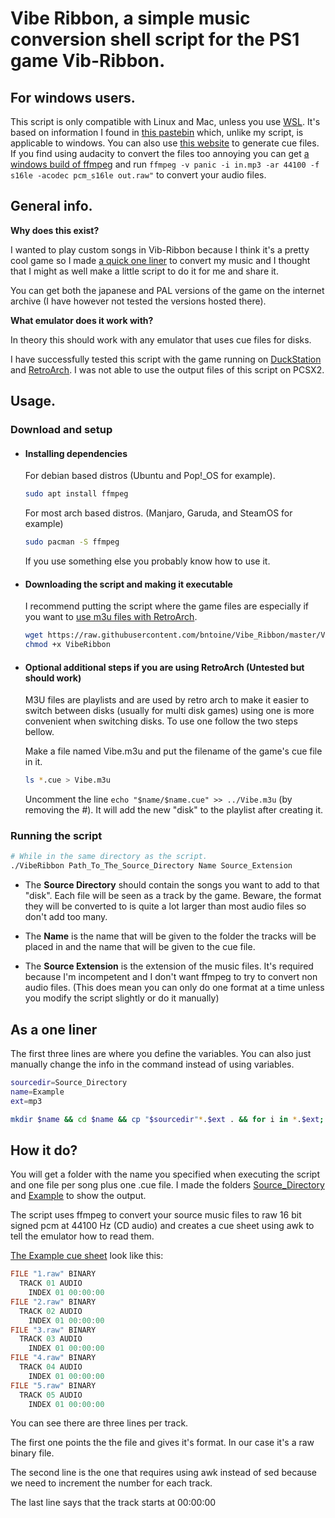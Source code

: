 # Vibe Ribbon, a simple music conversion shell script for the PS1 game Vib-Ribbon.
## For windows users.
This script is only compatible with Linux and Mac, unless you use [WSL](https://docs.microsoft.com/windows/wsl/install). It's based on information I found in [this pastebin](https://pastebin.com/iFZKHbyH) which, unlike my script, is applicable to windows. You can also use [this website](https://vibcue.github.io/) to generate cue files. If you find using audacity to convert the files too annoying you can get [a windows build of ffmpeg](https://ffmpeg.org/download.html#build-windows) and run `ffmpeg -v panic -i in.mp3 -ar 44100 -f s16le -acodec pcm_s16le out.raw"` to convert your audio files.

## General info.
**Why does this exist?**

I wanted to play custom songs in Vib-Ribbon because I think it's a pretty cool game so I made [a quick one liner](#as-a-one-liner) to convert my music and I thought that I might as well make a little script to do it for me and share it.

You can get both the japanese and PAL versions of the game on the internet archive (I have however not tested the versions hosted there).

**What emulator does it work with?**

In theory this should work with any emulator that uses cue files for disks.

I have successfully tested this script with the game running on [DuckStation](https://github.com/stenzek/duckstation/) and [RetroArch](https://www.retroarch.com/). I was not able to use the output files of this script on PCSX2.





## Usage.
### Download and setup

* #### Installing dependencies

     For debian based distros (Ubuntu and Pop!_OS for example).
    ```sh
    sudo apt install ffmpeg
    ```
    For most arch based distros. (Manjaro, Garuda, and SteamOS for example)
    ```sh
    sudo pacman -S ffmpeg
    ```
    If you use something else you probably know how to use it.


* #### Downloading the script and making it executable
   
   I recommend putting the script where the game files are especially if you want to [use m3u files with RetroArch](#optional-additional-steps-if-you-are-using-retroarch-untested-but-should-work).
    ```sh
    wget https://raw.githubusercontent.com/bntoine/Vibe_Ribbon/master/VibeRibbon.sh
    chmod +x VibeRibbon
    ```

* #### Optional additional steps if you are using RetroArch (Untested but should work)
    
    M3U files are playlists and are used by retro arch to make it easier to switch between disks (usually for multi disk games) using one is more convenient when switching disks. To use one follow the two steps bellow.

    Make a file named Vibe.m3u and put the filename of the game's cue file in it.
    ```sh
    ls *.cue > Vibe.m3u
   ```
   Uncomment  the line `echo "$name/$name.cue" >> ../Vibe.m3u` (by removing the #). It will add the new "disk" to the playlist after creating it.


### Running the script

```sh
# While in the same directory as the script.
./VibeRibbon Path_To_The_Source_Directory Name Source_Extension
```
* The **Source Directory** should contain the songs you want to add to that "disk". Each file will be seen as a track by the game.
Beware, the format they will be converted to is quite a lot larger than most audio files so don't add too many.

* The **Name** is the name that will be given to the folder the tracks will be placed in and the name that will be given to the cue file.

* The **Source Extension** is the extension of the music files. It's required because I'm incompetent and I don't want ffmpeg to try to convert non audio files. (This does mean you can only do one format at a time unless you modify the script slightly or do it manually)



## As a one liner
The first three lines are where you define the variables. You can also just manually change the info in the command instead of using variables.
```sh
sourcedir=Source_Directory
name=Example
ext=mp3

mkdir $name && cd $name && cp "$sourcedir"*.$ext . && for i in *.$ext; do ffmpeg -v panic -i "$i" -ar 44100 -f s16le -acodec pcm_s16le "${i%%.*}.raw"; done && ls *.raw | awk '{printf "FILE \"%s\" BINARY\n  TRACK %02d AUDIO\n    INDEX 01 00:00:00\n",$0, NR}' > "$name.cue" && rm *.$ext
```



## How it do?
You will get a folder with the name you specified when executing the script and one file per song plus one .cue file. I made the folders [Source\_Directory](Source_Directory/) and [Example](Example/) to show the output.

The script uses ffmpeg to convert your source music files to raw 16 bit signed pcm at 44100 Hz (CD audio) and creates a cue sheet using awk to tell the emulator how to read them. 

[The Example cue sheet](Example/Example.cue) look like this:

```c
FILE "1.raw" BINARY
  TRACK 01 AUDIO
    INDEX 01 00:00:00
FILE "2.raw" BINARY
  TRACK 02 AUDIO
    INDEX 01 00:00:00
FILE "3.raw" BINARY
  TRACK 03 AUDIO
    INDEX 01 00:00:00
FILE "4.raw" BINARY
  TRACK 04 AUDIO
    INDEX 01 00:00:00
FILE "5.raw" BINARY
  TRACK 05 AUDIO
    INDEX 01 00:00:00
```
You can see there are three lines per track. 

The first one points the the file and gives it's format. In our case it's a raw binary file.

The second line is the one that requires using awk instead of sed because we need to increment the number for each track. 

The last line says that the track starts at 00:00:00